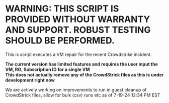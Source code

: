 # WARNING: THIS SCRIPT IS PROVIDED WITHOUT WARRANTY AND SUPPORT. ROBUST TESTING SHOULD BE PERFORMED.

This is script executes a VM repair for the recent Crowdstrike incident.  

**The current version has limited features and requires the user input the VM, RG, Subscription ID for a single VM**  
**This does not actually remove any of the CrowdStrick files as this is under development right now**

We are actively working on improvements to run in guest cleanup of CrowdStrick files, allow for bulk (csv) runs etc as of 7-19-24 12:34 PM EST